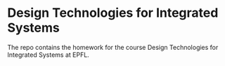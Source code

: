 # Design Technologies for Integrated Systems
The repo contains the homework for the course Design Technologies for Integrated Systems at EPFL.